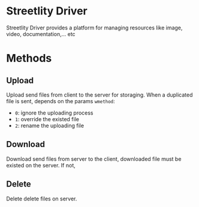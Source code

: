 # Streetlity Driver
Streetlity Driver provides a platform for managing resources like image, video, documentation,... etc

# Methods

## Upload
Upload send files from client to the server for storaging. When a duplicated file is sent, depends on the params `wmethod`:
- `0`: ignore the uploading process
- `1`: override the existed file
- `2`: rename the uploading file

## Download
Download send files from server to the client, downloaded file must be existed on the server. If not, 


## Delete
Delete delete files on server.